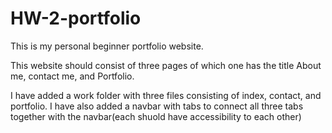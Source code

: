 # HW-2-portfolio
This is my personal beginner portfolio website.

This website should consist of three pages of which one has the title About me, contact me, and Portfolio. 

I have added a work folder with three files consisting of index, contact, and portfolio.
I have also added a navbar with tabs to connect all three tabs together with the navbar(each shuold have accessibility to each other)

